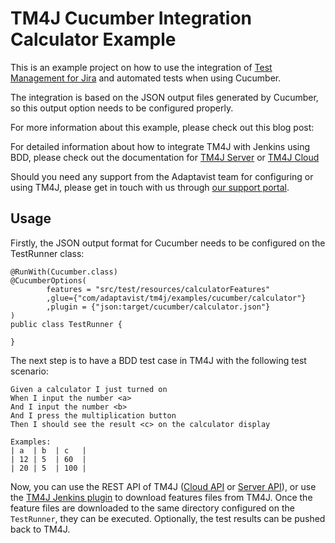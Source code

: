# TM4J Cucumber Integration Calculator Example

This is an example project on how to use the integration of
[Test Management for Jira](https://marketplace.atlassian.com/apps/1213259/tm4j-test-management-for-jira)
and automated tests when using Cucumber.

The integration is based on the JSON output files generated by Cucumber, so this output option needs to be
configured properly.

For more information about this example, please check out this blog post:

For detailed information about how to integrate TM4J with Jenkins using BDD, please check out the documentation
for [TM4J Server](https://www.adaptavist.com/doco/display/KT/Test+Management+for+Jira+Server)
or [TM4J Cloud](https://www.adaptavist.com/doco/display/TMFJC/Test+Management+for+JIRA+Cloud)

Should you need any support from the Adaptavist team for configuring or using TM4J, please get in touch with us
through [our support portal](https://productsupport.adaptavist.com/servicedesk/customer/portals).

## Usage

Firstly, the JSON output format for Cucumber needs to be configured on the TestRunner class:
```
@RunWith(Cucumber.class)
@CucumberOptions(
        features = "src/test/resources/calculatorFeatures"
        ,glue={"com/adaptavist/tm4j/examples/cucumber/calculator"}
        ,plugin = {"json:target/cucumber/calculator.json"}
)
public class TestRunner {

}
```

The next step is to have a BDD test case in TM4J with the following test scenario:
```
Given a calculator I just turned on
When I input the number <a>
And I input the number <b>
And I press the multiplication button
Then I should see the result <c> on the calculator display

Examples:
| a  | b  | c   |
| 12 | 5  | 60  |
| 20 | 5  | 100 |
```

Now, you can use the REST API of TM4J ([Cloud API](https://docs.adaptavist.io/tm4j/cloud/api/v2/)
or [Server API](https://docs.adaptavist.io/tm4j/server/api/v1/)),
or use the [TM4J Jenkins plugin](https://plugins.jenkins.io/tm4j-automation) to download features files from TM4J.
Once the feature files are downloaded to the same directory configured on the `TestRunner`, they can be executed.
Optionally, the test results can be pushed back to TM4J.
